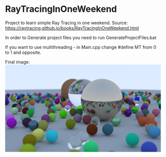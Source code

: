 # RayTracingInOneWeekend
Project to learn simple Ray Tracing in one weekend. Source: https://raytracing.github.io/books/RayTracingInOneWeekend.html

In order to Generate project files you need to run GenerateProjectFiles.bat

If you want to use multithreading - in Main.cpp change #define MT from 0 to 1 and opposite.

Final image:
![alt text](https://github.com/NettOfficial/RayTracingInOneWeekend/blob/master/Final_image.png)
